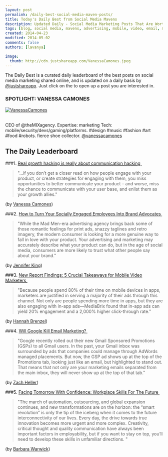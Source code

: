 ```yaml
---
layout: post
permalink: /daily-best-social-media-maven-posts/
title: Today's Daily Best from Social Media Mavens
description: Updated Daily - Social Media Marketing Posts That Are Worth Sharing
tags: [blog, social media, mavens, advertising, mobile, video, email, marketing, brands, work, skills, growth hacking]
created: 2014-04-23
modified: 2014-05-02
comments: false
authors: [lavanya]

image:
  thumb: http://cdn.justshareapp.com/VanessaCamones.jpeg
---
```


The Daily Best is a curated daily leaderboard of the best posts on social media marketing shared online, and is updated on a daily basis by [@justshareapp](http://twitter.com/justshareapp). Just click on the <i class="icon-link"></i> to open up a post you are interested in.

<div class="article-author-main border-box">
    <h3>SPOTLIGHT: VANESSA CAMONES</h3>
    <a href="https://twitter.com/vanessacamones"><img src="http://cdn.justshareapp.com/VanessaCamones.jpeg" class="bio-photo large" alt="VanessaCamones"></a>
    <br><br>
<p>CEO of @theMIXagency. Expertise: marketing Tech: mobile/security/devs/gaming/platforms. #design #music #fashion #art #food #robots. fierce shoe collector. <a href="https://twitter.com/vanessacamones">@vanessacamones</a> </p>
</div>

## The Daily Leaderboard

###1.  [Real growth hacking is really about communication hacking&nbsp;<i class="icon-link"></i>](http://thenextweb.com/socialmedia/2014/04/29/real-growth-hacking-really-communication-hacking/?utm_source=social&utm_medium=feed&utm_campaign=profeed)
>"...if you don’t get a closer read on how people engage with your product, or create strategies for engaging with them, you miss opportunities to better communicate your product – and worse, miss the chance to communicate with your user base, and enlist them as your growth allies."

(by [Vanessa Camones](https://twitter.com/vanessacamones))


###2. [How to Turn Your Socially Engaged Employees Into Brand Advocates&nbsp;<i class="icon-link"></i>](http://www.business2community.com/social-media/turn-socially-engaged-employees-brand-advocates-0857508)
>"While the Mad Men-era advertising agency brings back some of those romantic feelings for print ads, snazzy taglines and retro imagery, the modern consumer is looking for a more genuine way to fall in love with your product. Your advertising and marketing may accurately describe what your product can do, but in the age of social media, consumers are more likely to trust what other people say about your brand."

(by [Jennifer King](http://www.business2community.com/author/jeni-king#!GSvD5))


###3. [New Report Findings: 5 Crucial Takeaways for Mobile Video Marketers&nbsp;<i class="icon-link"></i>](http://www.business2community.com/video-marketing/new-report-findings-5-crucial-takeaways-mobile-video-marketers-0863844)
>"Because people spend 80% of their time on mobile devices in apps, marketers are justified in serving a majority of their ads through this channel. Not only are people spending more time in apps, but they are also engaging with in-app ads—MediaBrix found that in-app ads can yield 20% engagement and a 2,000% higher click-through rate."

(by [Hannah Brenzel](https://twitter.com/hannahbrenzel))


###4. [Will Google Kill Email Marketing?&nbsp;<i class="icon-link"></i>](http://www.business2community.com/email-marketing/will-google-kill-email-marketing-0857715)
>"Google recently rolled out their new Gmail Sponsored Promotions (GSPs) to all Gmail users. In the past, your Gmail inbox was surrounded by ads that companies could manage through AdWords managed placements. But now, the GSP ad shows up at the top of the Promotions tab, looking just like an email, but highlighted to stand out. 
That means that not only are your marketing emails separated from the main inbox, they will never show up at the top of that tab."

(by [Zach Heller](https://twitter.com/zheller))


###5. [Facing Tomorrow With Confidence: Workplace Skills For The Future&nbsp;<i class="icon-link"></i>](http://blogs.sap.com/innovation/human-resources/facing-tomorrow-confidence-workplace-skills-future-2-01249707)
>"The march of automation, outsourcing, and global expansion continues, and new transformations are on the horizon: the “smart revolution” is only the tip of the iceberg when it comes to the future interconnectivity of our lives. Every day, the drive towards true innovation becomes more urgent and more complex. Creativity, critical thought and quality communication have always been important factors in employability, but if you want to stay on top, you’ll need to develop these skills in unfamiliar directions. "

(by [Barbara Warwick](http://blogs.sap.com/innovation/author/barbarawarwick))